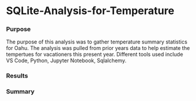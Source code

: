 # SQLite-Analysis-for-Temperature
### **Purpose**
The purpose of this analysis was to gather temperature summary statistics for Oahu. The analysis was pulled from prior years data to help estimate the tempertues for vacationers this present year. Different tools used include VS Code, Python, Jupyter Notebook, Sqlalchemy.
### **Results**

### **Summary**
